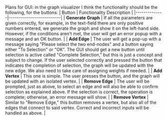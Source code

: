 Plans for GUI:
    in the graph visualizer I think the functionality should be the following, for the buttons:
| Button        | Functionality Description |
|--------------|--------------------------|
| **Generate Graph** | If all the parameters are given correctly, for example, in the text-field there are only positive numbers entered, we generate the graph and show it on the left-hand side. However, if the conditions aren't met, the user will get an error popup with a message and an OK button. |
| **Add Edge** | The user will get a pop-up with a message saying "Please select the two end-nodes" and a button saying either "To Selection" or "OK". The GUI should get a new button until selection is active called "Complete Selection," but this is just a concept and subject to change. If the user selected correctly and pressed the button that indicates the completion of selection, the graph will be updated with the new edge. We also need to take care of assigning weights if needed. |
| **Add Vertex** | This one is simple. The user presses the button, and the graph will be updated with an isolated vertex. |
| **Remove Edge** | The user will be prompted, just as above, to select an edge and will also be able to confirm selection as explained above. If the selection is correct, the operation is complete; otherwise, an error message will show. |
| **Remove Vertex** | Similar to "Remove Edge," this button removes a vertex, but also all of the edges that connect to said vertex. Correct and incorrect inputs will be handled as above. |
